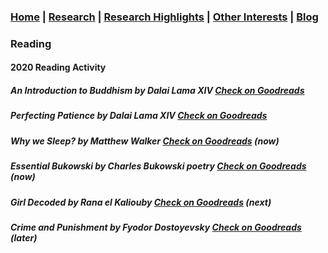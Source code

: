 ### [Home](README.md) | [Research](research_projects.md) | [Research Highlights](/research.md) | [Other Interests](other_interests.md) | [Blog](blog.md) 

### Reading 

#### 2020 Reading Activity

##### An Introduction to Buddhism by Dalai Lama XIV [Check on Goodreads](https://www.goodreads.com/book/show/36803955-an-introduction-to-buddhism)

##### Perfecting Patience by Dalai Lama XIV [Check on Goodreads](https://www.goodreads.com/book/show/39279810-perfecting-patience?ac=1&from_search=true&qid=dPOsLNbv8e&rank=2)

##### Why we Sleep? by Matthew Walker [Check on Goodreads](https://www.goodreads.com/book/show/34466963-why-we-sleep) (now)

##### Essential Bukowski by Charles Bukowski *poetry* [Check on Goodreads](https://www.goodreads.com/book/show/29100335-essential-bukowski?ac=1&from_search=true&qid=YicEvYv793&rank=1) (now)

##### Girl Decoded by Rana el Kaliouby [Check on Goodreads](https://www.goodreads.com/book/show/52701044-girl-decoded?ac=1&from_search=true&qid=njCJRFfepV&rank=1)  (next)

##### Crime and Punishment by Fyodor Dostoyevsky [Check on Goodreads](https://www.goodreads.com/book/show/7144.Crime_and_Punishment?ac=1&from_search=true&qid=SYYlhHu7PV&rank=1)  (later) 


